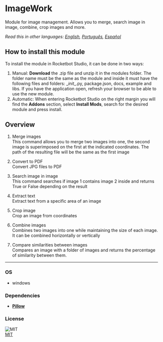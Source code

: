 # ImageWork
  
Module for image management. Allows you to merge, search image in image, combine, crop images and more.  

*Read this in other languages: [English](README.md), [Português](README.pr.md), [Español](README.es.md)*

## How to install this module
  
To install the module in Rocketbot Studio, it can be done in two ways:
1. Manual: __Download__ the .zip file and unzip it in the modules folder. The folder name must be the same as the module and inside it must have the following files and folders: \__init__.py, package.json, docs, example and libs. If you have the application open, refresh your browser to be able to use the new module.
2. Automatic: When entering Rocketbot Studio on the right margin you will find the **Addons** section, select **Install Mods**, search for the desired module and press install.  


## Overview


1. Merge images  
This command allows you to merge two images into one, the second image is superimposed on the first at the indicated coordinates. The path of the resulting file will be the same as the first image

2. Convert to PDF  
Convert JPG files to PDF 

3. Search image in image  
This command searches if image 1 contains image 2 inside and returns True or False depending on the result

4. Extract text  
Extract text from a specific area of an image

5. Crop image  
Crop an image from coordinates

6. Combine images  
Combines two images into one while maintaining the size of each image. It can be combined horizontally or vertically

7. Compare similarities between images  
Compares an image with a folder of images and returns the percentage of similarity between them.  



----
### OS

- windows

### Dependencies
- [**Pillow**](https://pypi.org/project/Pillow/)
### License
  
![MIT](https://camo.githubusercontent.com/107590fac8cbd65071396bb4d04040f76cde5bde/687474703a2f2f696d672e736869656c64732e696f2f3a6c6963656e73652d6d69742d626c75652e7376673f7374796c653d666c61742d737175617265)  
[MIT](http://opensource.org/licenses/mit-license.ph)